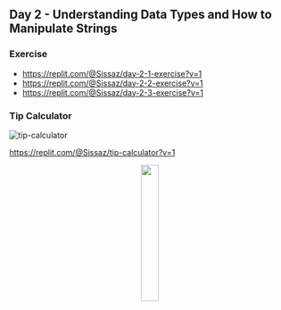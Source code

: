 ## Day 2 - Understanding Data Types and How to Manipulate Strings

### Exercise

- https://replit.com/@Sissaz/day-2-1-exercise?v=1
- https://replit.com/@Sissaz/day-2-2-exercise?v=1
- https://replit.com/@Sissaz/day-2-3-exercise?v=1

### Tip Calculator

![tip-calculator](tip-calculator.gif)

https://replit.com/@Sissaz/tip-calculator?v=1

<div align="center">
<a href="https://github.com/Sissaz" > <img width="25%"  src="https://cdn.discordapp.com/attachments/589442956021465142/971192953840222258/Sissasz.png" /></a>
</div>
